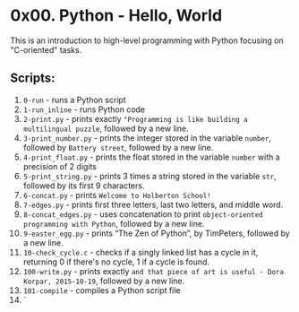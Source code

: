 # 0x00. Python - Hello, World
This is an introduction to high-level programming with Python focusing on "C-oriented" tasks.
## Scripts:
1. `0-run` - runs a Python script
2. `1-run_inline` - runs Python code
3. `2-print.py` - prints exactly `"Programming is like building a multilingual puzzle`, followed by a new line.
4. `3-print_number.py` - prints the integer stored in the variable `number`, followed by `Battery street`, followed by a new line.
5. `4-print_float.py` - prints the float stored in the variable `number` with a precision of 2 digits
6. `5-print_string.py` - prints 3 times a string stored in the variable `str`, followed by its first 9 characters.
7. `6-concat.py` - prints `Welcome to Holberton School!`
8. `7-edges.py` - prints first three letters, last two letters, and  middle word.
9. `8-concat_edges.py` - uses concatenation to print `object-oriented programming with Python`, followed by a new line.
10. `9-easter_egg.py` - prints “The Zen of Python”, by TimPeters, followed by a new line.
11. `10-check_cycle.c` - checks if a singly linked list has a cycle in it, returning 0 if there's no cycle, 1 if a cycle is found.
12. `100-write.py` - prints exactly `and that piece of art is useful - Dora Korpar, 2015-10-19`, followed by a new line.
13. `101-compile` - compiles a Python script file
14. `